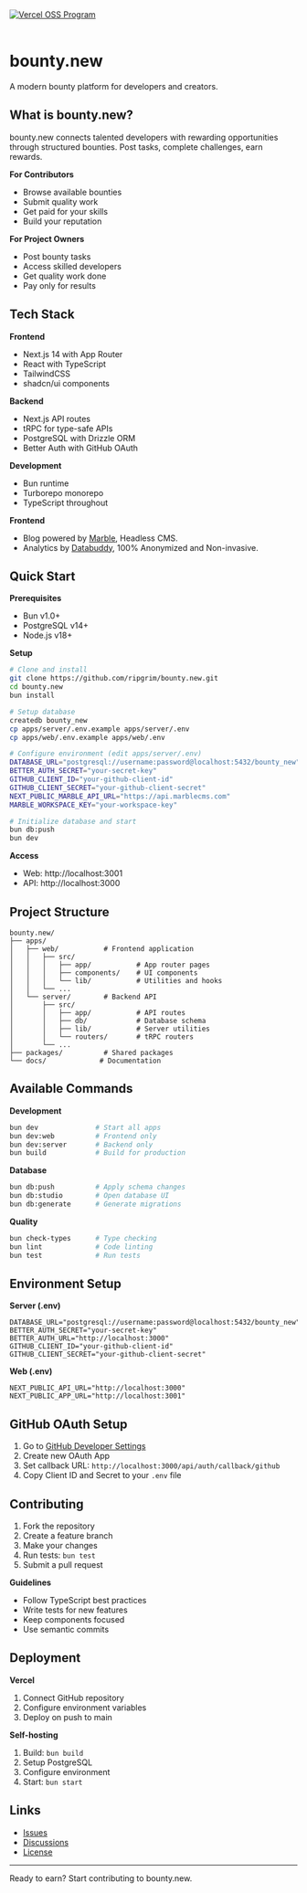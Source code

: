 <br />
<br />
<a href="https://vercel.com/oss">
  <img alt="Vercel OSS Program" src="https://vercel.com/oss/program-badge.svg" />
</a>
<br />
<br />


# bounty.new

A modern bounty platform for developers and creators.

## What is bounty.new?

bounty.new connects talented developers with rewarding opportunities through structured bounties. Post tasks, complete challenges, earn rewards.

**For Contributors**
- Browse available bounties
- Submit quality work
- Get paid for your skills
- Build your reputation

**For Project Owners**
- Post bounty tasks
- Access skilled developers
- Get quality work done
- Pay only for results

## Tech Stack

**Frontend**
- Next.js 14 with App Router
- React with TypeScript
- TailwindCSS
- shadcn/ui components

**Backend**
- Next.js API routes
- tRPC for type-safe APIs
- PostgreSQL with Drizzle ORM
- Better Auth with GitHub OAuth

**Development**
- Bun runtime
- Turborepo monorepo
- TypeScript throughout

**Frontend**
- Blog powered by [Marble](https://marblecms.com?utm_source=bountydotnew), Headless CMS.
- Analytics by [Databuddy](https://www.databuddy.cc?utm_source=bountydotnew), 100% Anonymized and Non-invasive.

## Quick Start

**Prerequisites**
- Bun v1.0+
- PostgreSQL v14+
- Node.js v18+

**Setup**

```bash
# Clone and install
git clone https://github.com/ripgrim/bounty.new.git
cd bounty.new
bun install

# Setup database
createdb bounty_new
cp apps/server/.env.example apps/server/.env
cp apps/web/.env.example apps/web/.env

# Configure environment (edit apps/server/.env)
DATABASE_URL="postgresql://username:password@localhost:5432/bounty_new"
BETTER_AUTH_SECRET="your-secret-key"
GITHUB_CLIENT_ID="your-github-client-id"
GITHUB_CLIENT_SECRET="your-github-client-secret"
NEXT_PUBLIC_MARBLE_API_URL="https://api.marblecms.com"
MARBLE_WORKSPACE_KEY="your-workspace-key"

# Initialize database and start
bun db:push
bun dev
```

**Access**
- Web: http://localhost:3001
- API: http://localhost:3000

## Project Structure

```
bounty.new/
├── apps/
│   ├── web/           # Frontend application
│   │   ├── src/
│   │   │   ├── app/           # App router pages
│   │   │   ├── components/    # UI components
│   │   │   └── lib/           # Utilities and hooks
│   │   └── ...
│   └── server/        # Backend API
│       ├── src/
│       │   ├── app/           # API routes
│       │   ├── db/            # Database schema
│       │   ├── lib/           # Server utilities
│       │   └── routers/       # tRPC routers
│       └── ...
├── packages/          # Shared packages
└── docs/             # Documentation
```

## Available Commands

**Development**
```bash
bun dev              # Start all apps
bun dev:web          # Frontend only
bun dev:server       # Backend only
bun build            # Build for production
```

**Database**
```bash
bun db:push          # Apply schema changes
bun db:studio        # Open database UI
bun db:generate      # Generate migrations
```

**Quality**
```bash
bun check-types      # Type checking
bun lint             # Code linting
bun test             # Run tests
```

## Environment Setup

**Server (.env)**
```env
DATABASE_URL="postgresql://username:password@localhost:5432/bounty_new"
BETTER_AUTH_SECRET="your-secret-key"
BETTER_AUTH_URL="http://localhost:3000"
GITHUB_CLIENT_ID="your-github-client-id"
GITHUB_CLIENT_SECRET="your-github-client-secret"
```

**Web (.env)**
```env
NEXT_PUBLIC_API_URL="http://localhost:3000"
NEXT_PUBLIC_APP_URL="http://localhost:3001"
```

## GitHub OAuth Setup

1. Go to [GitHub Developer Settings](https://github.com/settings/developers)
2. Create new OAuth App
3. Set callback URL: `http://localhost:3000/api/auth/callback/github`
4. Copy Client ID and Secret to your `.env` file

## Contributing

1. Fork the repository
2. Create a feature branch
3. Make your changes
4. Run tests: `bun test`
5. Submit a pull request

**Guidelines**
- Follow TypeScript best practices
- Write tests for new features
- Keep components focused
- Use semantic commits

## Deployment

**Vercel**
1. Connect GitHub repository
2. Configure environment variables
3. Deploy on push to main

**Self-hosting**
1. Build: `bun build`
2. Setup PostgreSQL
3. Configure environment
4. Start: `bun start`

## Links

- [Issues](https://github.com/ripgrim/bounty.new/issues)
- [Discussions](https://github.com/ripgrim/bounty.new/discussions)
- [License](LICENSE)

---

Ready to earn? Start contributing to bounty.new.